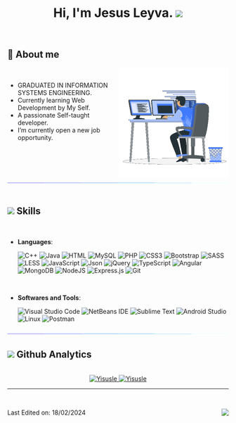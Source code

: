 ###
<h1 align="center"><b>Hi, I'm Jesus Leyva. </b><img src="https://media.giphy.com/media/hvRJCLFzcasrR4ia7z/giphy.gif" width="35"></h1>

<br>

	
## 💫 **About me**

 <img align="right" src="https://github.com/Yisusle/Yisusle/blob/main/img/imgDerecha.gif" width = 250px>
 <img src="https://manciniworldwide.com/wp-content/uploads/2019/02/invisible-png.png" width = 40% height= "1px">

<br>



<div align= "left">
  
 - GRADUATED IN INFORMATION SYSTEMS ENGINEERING.
 - Currently learning Web Development by My Self.
 - A passionate Self-taught developer.
 - I’m currently open a new job opportunity.
 
   
</div>


<br><br>

<img src="https://github.com/Yisusle/Yisusle/blob/main/img/lineagif.gif"><br><br>

## <img src="https://media2.giphy.com/media/QssGEmpkyEOhBCb7e1/giphy.gif?cid=ecf05e47a0n3gi1bfqntqmob8g9aid1oyj2wr3ds3mg700bl&rid=giphy.gif" width ="25"><b> Skills</b>
<br>

<p align="center">

- **Languages**:
    
    
    ![C++](https://img.shields.io/badge/C++%20-%2300599C.svg?style=for-the-badge&logo=c%2B%2B&logoColor=white)
    ![Java](https://img.shields.io/badge/java-%23ED8B00.svg?style=for-the-badge&logo=openjdk&logoColor=white)
    ![HTML](https://img.shields.io/badge/HTML5%20-%23E34F26.svg?style=for-the-badge&logo=html5&logoColor=white)
    ![MySQL](https://img.shields.io/badge/mysql-%2300f.svg?style=for-the-badge&logo=mysql&logoColor=white)
    ![PHP](https://img.shields.io/badge/php-%23777BB4.svg?style=for-the-badge&logo=php&logoColor=white)
    ![CSS3](https://img.shields.io/badge/CSS%20-%231572B6.svg?style=for-the-badge&logo=css3&logoColor=white)
    ![Bootstrap](https://img.shields.io/badge/bootstrap-%23563D7C.svg?style=for-the-badge&logo=bootstrap&logoColor=white)
    ![SASS](https://img.shields.io/badge/SASS-hotpink.svg?style=for-the-badge&logo=SASS&logoColor=white)
    ![LESS](https://img.shields.io/badge/less-2B4C80?style=for-the-badge&logo=less&logoColor=white)
    ![JavaScript](https://img.shields.io/badge/JavaScript%20-%23F7DF1E.svg?style=for-the-badge&logo=javascript&logoColor=black)
    ![Json](https://img.shields.io/badge/Json-black?style=for-the-badge&logo=JSON%20web%20tokens)
    ![jQuery](https://img.shields.io/badge/jquery-%230769AD.svg?style=for-the-badge&logo=jquery&logoColor=white)
    ![TypeScript](https://img.shields.io/badge/typescript-%23007ACC.svg?style=for-the-badge&logo=typescript&logoColor=white)
    ![Angular](https://img.shields.io/badge/angular-%23DD0031.svg?style=for-the-badge&logo=angular&logoColor=white)
    ![MongoDB](https://img.shields.io/badge/MongoDB-%234ea94b.svg?style=for-the-badge&logo=mongodb&logoColor=white)
    ![NodeJS](https://img.shields.io/badge/node.js-6DA55F?style=for-the-badge&logo=node.js&logoColor=white)
    ![Express.js](https://img.shields.io/badge/express.js-%23404d59.svg?style=for-the-badge&logo=express&logoColor=%2361DAFB)
    ![Git](https://img.shields.io/badge/git-%23F05033.svg?style=for-the-badge&logo=git&logoColor=white)
<br>

- **Softwares and Tools**:

    ![Visual Studio Code](https://img.shields.io/badge/Visual%20Studio%20Code-0078d7.svg?style=for-the-badge&logo=visual-studio-code&logoColor=white)
    ![NetBeans IDE](https://img.shields.io/badge/NetBeansIDE-1B6AC6.svg?style=for-the-badge&logo=apache-netbeans-ide&logoColor=white)
    ![Sublime Text](https://img.shields.io/badge/sublime_text-%23575757.svg?style=for-the-badge&logo=sublime-text&logoColor=important)
    ![Android Studio](https://img.shields.io/badge/Android%20Studio-3DDC84.svg?style=for-the-badge&logo=android-studio&logoColor=white)
    ![Linux](https://img.shields.io/badge/Linux-FCC624?style=for-the-badge&logo=linux&logoColor=black)
    ![Postman](https://img.shields.io/badge/Postman-FF6C37?style=for-the-badge&logo=postman&logoColor=white) 


</p>
<img src="https://github.com/Yisusle/Yisusle/blob/main/img/lineagif.gif">

## <img src="https://media.giphy.com/media/iY8CRBdQXODJSCERIr/giphy.gif" width="35"><b> Github Analytics </b>
<br>

<div align="center">

<a href="https://github.com/Yisusle/">
  <img src="https://github-readme-stats-eight-theta.vercel.app/api?username=Yisusle&theme=algolia&show_icons=true&include_all_commits=true&count_private=true" height="180em" alt="Yisusle"/>
  <img src="https://github-readme-stats-eight-theta.vercel.app/api/top-langs/?username=Yisusle&layout=compact&langs_count=8&theme=algolia" height="180em" alt="Yisusle"/>
</a>
</div>

---

<br>

Last Edited on: 18/02/2024  <img align= right src="https://komarev.com/ghpvc/?username=Yisusle&style=for-the-badge&color=blue" /> 

<!--
**Yisusle/Yisusle** is a ✨ _special_ ✨ repository because its `README.md` (this file) appears on your GitHub profile.

Here are some ideas to get you started:

- 🔭 I’m currently working on ...
- 🌱 I’m currently learning ...
- 👯 I’m looking to collaborate on ...
- 🤔 I’m looking for help with ...
- 💬 Ask me about ...
- 📫 How to reach me: ...
- 😄 Pronouns: ...
- ⚡ Fun fact: ...
-->
